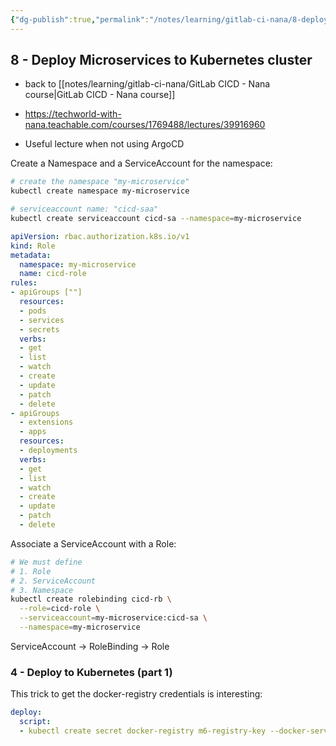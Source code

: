 ```yaml
---
{"dg-publish":true,"permalink":"/notes/learning/gitlab-ci-nana/8-deploy-microservices-to-kubernetes-cluster/","dgHomeLink":true,"dgPassFrontmatter":false,"dgShowBacklinks":true,"dgShowLocalGraph":false}
---
```


## 8 - Deploy Microservices to Kubernetes cluster

- back to [[notes/learning/gitlab-ci-nana/GitLab CICD - Nana course|GitLab CICD - Nana course]]

- <https://techworld-with-nana.teachable.com/courses/1769488/lectures/39916960>
- Useful lecture when not using ArgoCD

Create a Namespace and a ServiceAccount for the namespace:
```bash
# create the namespace "my-microservice"
kubectl create namespace my-microservice

# serviceaccount name: "cicd-saa"
kubectl create serviceaccount cicd-sa --namespace=my-microservice
```


```yaml
apiVersion: rbac.authorization.k8s.io/v1
kind: Role
metadata:
  namespace: my-microservice
  name: cicd-role
rules:
- apiGroups [""]
  resources:
  - pods
  - services
  - secrets
  verbs:
  - get
  - list
  - watch
  - create
  - update
  - patch
  - delete
- apiGroups 
  - extensions
  - apps
  resources:
  - deployments
  verbs:
  - get
  - list
  - watch
  - create
  - update
  - patch
  - delete
```

Associate a ServiceAccount with a Role:
```bash
# We must define
# 1. Role
# 2. ServiceAccount
# 3. Namespace
kubectl create rolebinding cicd-rb \
  --role=cicd-role \
  --serviceaccount=my-microservice:cicd-sa \
  --namespace=my-microservice
```

ServiceAccount -> RoleBinding -> Role


### 4 - Deploy to Kubernetes (part 1)

This trick to get the docker-registry credentials is interesting:
```yaml
deploy:
  script:
  - kubectl create secret docker-registry m6-registry-key --docker-server=$CI_REGISTRY --docker-username=$GITLAB_USER --docker-password=$GITLAB_PAASSWORD -n my-microservice --dry-run=client -o yaml | kubectl apply -f -
```

